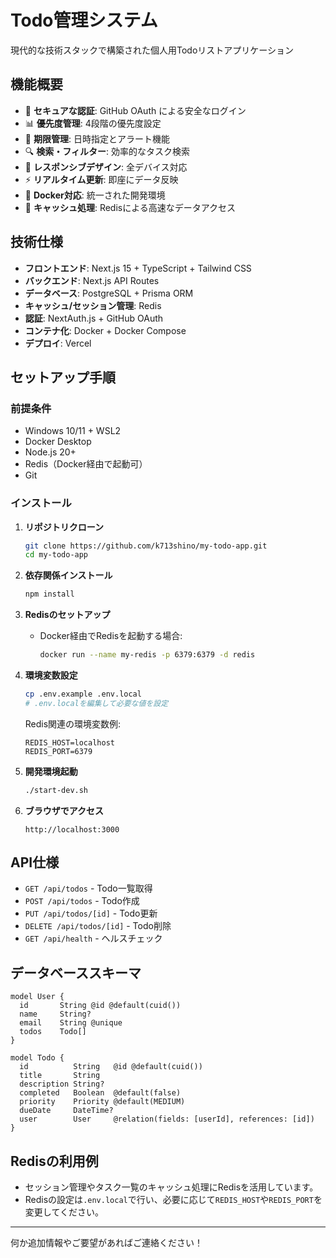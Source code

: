# Todo管理システム

現代的な技術スタックで構築された個人用Todoリストアプリケーション

## 機能概要

- 🔐 **セキュアな認証**: GitHub OAuth による安全なログイン
- 📊 **優先度管理**: 4段階の優先度設定
- 📅 **期限管理**: 日時指定とアラート機能
- 🔍 **検索・フィルター**: 効率的なタスク検索
- 📱 **レスポンシブデザイン**: 全デバイス対応
- ⚡ **リアルタイム更新**: 即座にデータ反映
- 🐳 **Docker対応**: 統一された開発環境
- 🚀 **キャッシュ処理**: Redisによる高速なデータアクセス

## 技術仕様

- **フロントエンド**: Next.js 15 + TypeScript + Tailwind CSS
- **バックエンド**: Next.js API Routes
- **データベース**: PostgreSQL + Prisma ORM
- **キャッシュ/セッション管理**: Redis
- **認証**: NextAuth.js + GitHub OAuth
- **コンテナ化**: Docker + Docker Compose
- **デプロイ**: Vercel

## セットアップ手順

### 前提条件

- Windows 10/11 + WSL2
- Docker Desktop
- Node.js 20+
- Redis（Docker経由で起動可）
- Git

### インストール

1. **リポジトリクローン**
   ```bash
   git clone https://github.com/k713shino/my-todo-app.git
   cd my-todo-app
   ```

2. **依存関係インストール**
   ```bash
   npm install
   ```

3. **Redisのセットアップ**
   - Docker経由でRedisを起動する場合:
     ```bash
     docker run --name my-redis -p 6379:6379 -d redis
     ```

4. **環境変数設定**
   ```bash
   cp .env.example .env.local
   # .env.localを編集して必要な値を設定
   ```
   Redis関連の環境変数例:
   ```
   REDIS_HOST=localhost
   REDIS_PORT=6379
   ```

5. **開発環境起動**
   ```bash
   ./start-dev.sh
   ```

6. **ブラウザでアクセス**
   ```
   http://localhost:3000
   ```

## API仕様

- `GET /api/todos` - Todo一覧取得
- `POST /api/todos` - Todo作成
- `PUT /api/todos/[id]` - Todo更新
- `DELETE /api/todos/[id]` - Todo削除
- `GET /api/health` - ヘルスチェック

## データベーススキーマ

```prisma
model User {
  id       String @id @default(cuid())
  name     String?
  email    String @unique
  todos    Todo[]
}

model Todo {
  id          String   @id @default(cuid())
  title       String
  description String?
  completed   Boolean  @default(false)
  priority    Priority @default(MEDIUM)
  dueDate     DateTime?
  user        User     @relation(fields: [userId], references: [id])
}
```

## Redisの利用例

- セッション管理やタスク一覧のキャッシュ処理にRedisを活用しています。
- Redisの設定は`.env.local`で行い、必要に応じて`REDIS_HOST`や`REDIS_PORT`を変更してください。

---

何か追加情報やご要望があればご連絡ください！
